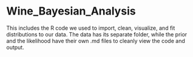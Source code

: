 # Wine_Bayesian_Analysis
This includes the R code we used to import, clean, visualize, and fit distributions to our data.
The data has its separate folder, while the prior and the likelihood have their own .md files to cleanly view the code and output.
